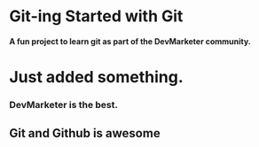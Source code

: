 # Git-ing Started with Git

#### A fun project to learn git as part of the **DevMarketer** community. 

# Just added something.

### DevMarketer is the best.

## Git and Github is awesome